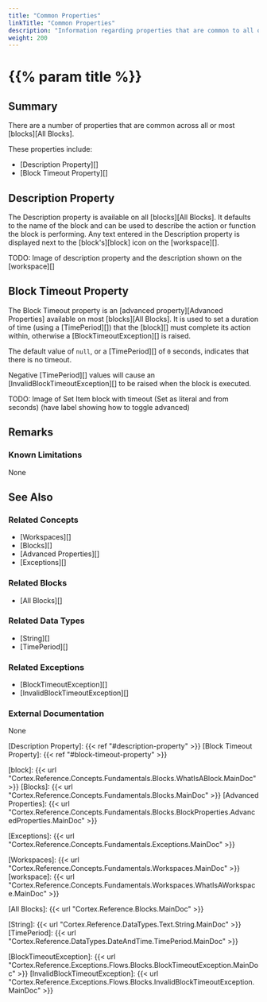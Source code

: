 ```yaml
---
title: "Common Properties"
linkTitle: "Common Properties"
description: "Information regarding properties that are common to all or most blocks."
weight: 200
---
```


# {{% param title %}}

## Summary

There are a number of properties that are common across all or most [blocks][All Blocks].

These properties include:

- [Description Property][]
- [Block Timeout Property][]

## Description Property

The Description property is available on all [blocks][All Blocks]. It defaults to the name of the block and can be used to describe the action or function the block is performing. Any text entered in the Description property is displayed next to the [block's][block] icon on the [workspace][].

TODO: Image of description property and the description shown on the [workspace][]

## Block Timeout Property

The Block Timeout property is an [advanced property][Advanced Properties] available on most [blocks][All Blocks]. It is used to set a duration of time (using a [TimePeriod][]) that the [block][] must complete its action within, otherwise a [BlockTimeoutException][] is raised.

The default value of `null`, or a [TimePeriod][] of `0` seconds, indicates that there is no timeout.

Negative [TimePeriod][] values will cause an [InvalidBlockTimeoutException][] to be raised when the block is executed.

TODO: Image of Set Item block with timeout (Set as literal and from seconds) (have label showing how to toggle advanced)

## Remarks

### Known Limitations

None

## See Also

### Related Concepts

- [Workspaces][]
- [Blocks][]
- [Advanced Properties][]
- [Exceptions][]

### Related Blocks

- [All Blocks][]

### Related Data Types

- [String][]
- [TimePeriod][]

### Related Exceptions

- [BlockTimeoutException][]
- [InvalidBlockTimeoutException][]

### External Documentation

None

[Description Property]: {{< ref "#description-property" >}}
[Block Timeout Property]: {{< ref "#block-timeout-property" >}}

[block]: {{< url "Cortex.Reference.Concepts.Fundamentals.Blocks.WhatIsABlock.MainDoc" >}}
[Blocks]: {{< url "Cortex.Reference.Concepts.Fundamentals.Blocks.MainDoc" >}}
[Advanced Properties]: {{< url "Cortex.Reference.Concepts.Fundamentals.Blocks.BlockProperties.AdvancedProperties.MainDoc" >}}

[Exceptions]: {{< url "Cortex.Reference.Concepts.Fundamentals.Exceptions.MainDoc" >}}

[Workspaces]: {{< url "Cortex.Reference.Concepts.Fundamentals.Workspaces.MainDoc" >}}
[workspace]: {{< url "Cortex.Reference.Concepts.Fundamentals.Workspaces.WhatIsAWorkspace.MainDoc" >}}

[All Blocks]: {{< url "Cortex.Reference.Blocks.MainDoc" >}}

[String]: {{< url "Cortex.Reference.DataTypes.Text.String.MainDoc" >}}
[TimePeriod]: {{< url "Cortex.Reference.DataTypes.DateAndTime.TimePeriod.MainDoc" >}}

[BlockTimeoutException]: {{< url "Cortex.Reference.Exceptions.Flows.Blocks.BlockTimeoutException.MainDoc" >}}
[InvalidBlockTimeoutException]: {{< url "Cortex.Reference.Exceptions.Flows.Blocks.InvalidBlockTimeoutException.MainDoc" >}}

